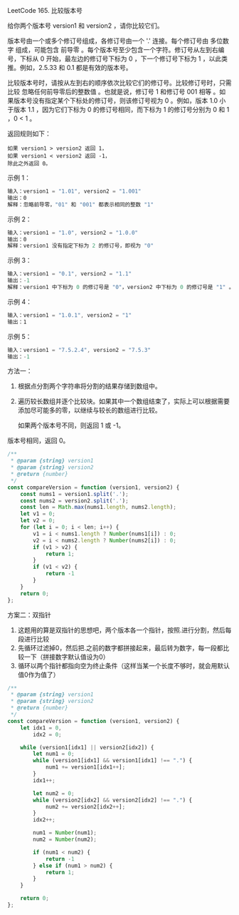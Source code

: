 LeetCode 165. 比较版本号

给你两个版本号 version1 和 version2 ，请你比较它们。

版本号由一个或多个修订号组成，各修订号由一个 '.' 连接。每个修订号由 多位数字 组成，可能包含 前导零 。每个版本号至少包含一个字符。修订号从左到右编号，下标从 0 开始，最左边的修订号下标为 0 ，下一个修订号下标为 1 ，以此类推。例如，2.5.33 和 0.1 都是有效的版本号。

比较版本号时，请按从左到右的顺序依次比较它们的修订号。比较修订号时，只需比较 忽略任何前导零后的整数值 。也就是说，修订号 1 和修订号 001 相等 。如果版本号没有指定某个下标处的修订号，则该修订号视为 0 。例如，版本 1.0 小于版本 1.1 ，因为它们下标为 0 的修订号相同，而下标为 1 的修订号分别为 0 和 1 ，0 < 1 。

返回规则如下：

    如果 version1 > version2 返回 1，
    如果 version1 < version2 返回 -1，
    除此之外返回 0。

示例 1：

```js
输入：version1 = "1.01", version2 = "1.001"
输出：0
解释：忽略前导零，"01" 和 "001" 都表示相同的整数 "1"
```

示例 2：

```js
输入：version1 = "1.0", version2 = "1.0.0"
输出：0
解释：version1 没有指定下标为 2 的修订号，即视为 "0"
```

示例 3：

```js
输入：version1 = "0.1", version2 = "1.1"
输出：-1
解释：version1 中下标为 0 的修订号是 "0"，version2 中下标为 0 的修订号是 "1" 。0 < 1，所以 version1 < version2
```

示例 4：

```js
输入：version1 = "1.0.1", version2 = "1"
输出：1
```

示例 5：

```js
输入：version1 = "7.5.2.4", version2 = "7.5.3"
输出：-1
```

方法一：
1. 根据点分割两个字符串将分割的结果存储到数组中。
2. 遍历较长数组并逐个比较块。如果其中一个数组结束了，实际上可以根据需要添加尽可能多的零，以继续与较长的数组进行比较。

    如果两个版本号不同，则返回 1 或 -1。

版本号相同，返回 0。
```js
/**
 * @param {string} version1
 * @param {string} version2
 * @return {number}
 */
const compareVersion = function (version1, version2) {
    const nums1 = version1.split('.');
    const nums2 = version2.split('.');
    const len = Math.max(nums1.length, nums2.length);
    let v1 = 0;
    let v2 = 0;
    for (let i = 0; i < len; i++) {
        v1 = i < nums1.length ? Number(nums1[i]) : 0;
        v2 = i < nums2.length ? Number(nums2[i]) : 0;
        if (v1 > v2) {
            return 1;
        }
        if (v1 < v2) {
            return -1
        }
    }
    return 0;
};
```

方案二：双指针
1. 这题用的算是双指针的思想吧，两个版本各一个指针，按照.进行分割，然后每段进行比较
2. 先循环过滤掉0，然后把.之前的数字都拼接起来，最后转为数字，每一段都比较一下（拼接数字默认值设为0）
3. 循环以两个指针都指向空为终止条件（这样当某一个长度不够时，就会用默认值0作为值了）
```js
/**
 * @param {string} version1
 * @param {string} version2
 * @return {number}
 */
const compareVersion = function (version1, version2) {
    let idx1 = 0,
        idx2 = 0;

    while (version1[idx1] || version2[idx2]) {
        let num1 = 0;
        while (version1[idx1] && version1[idx1] !== ".") {
            num1 += version1[idx1++];
        }
        idx1++;

        let num2 = 0;
        while (version2[idx2] && version2[idx2] !== ".") {
            num2 += version2[idx2++];
        }
        idx2++;

        num1 = Number(num1);
        num2 = Number(num2);

        if (num1 < num2) {
            return -1
        } else if (num1 > num2) {
            return 1;
        }
    }

    return 0;
};
```